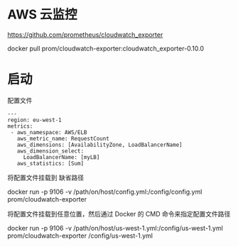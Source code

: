 # AWS 云监控

https://github.com/prometheus/cloudwatch_exporter


docker pull prom/cloudwatch-exporter:cloudwatch_exporter-0.10.0


# 启动

配置文件

```
---
region: eu-west-1
metrics:
 - aws_namespace: AWS/ELB
   aws_metric_name: RequestCount
   aws_dimensions: [AvailabilityZone, LoadBalancerName]
   aws_dimension_select:
     LoadBalancerName: [myLB]
   aws_statistics: [Sum]
```

将配置文件挂载到 缺省路径

docker run -p 9106 -v /path/on/host/config.yml:/config/config.yml prom/cloudwatch-exporter

将配置文件挂载到任意位置，然后通过 Docker 的 CMD  命令来指定配置文件路径

docker run -p 9106 -v /path/on/host/us-west-1.yml:/config/us-west-1.yml prom/cloudwatch-exporter /config/us-west-1.yml